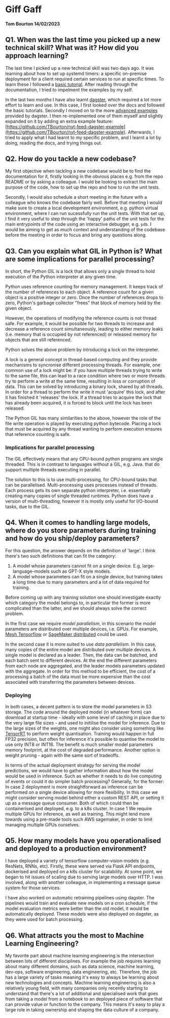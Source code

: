 # Giff Gaff #

#### Tom Bourton 14/02/2023

## Q1. When was the last time you picked up a new technical skill? What was it? How did you approach learning?
The last time I picked up a new technical skill was two days ago.
It was learning about how to set up systemd timers: a specific on-premise deployment for a client required certain services to run at specific times.
To learn these I followed a [basic tutorial](https://opensource.com/article/20/7/systemd-timers). After reading through the documentation, I tried to impelment the examples by my self.

In the last two months I have also learnt [dagster](https://docs.dagster.io/getting-started), which required a lot more effort to learn and use.
In this case, I first looked over the docs and followed the basic tutorials. Secondly I moved on to the more [advanced examples](https://github.com/dagster-io/dagster/tree/master/examples) provided by dagster.
I then re-implemented one of them myself and slightly expanded on it by adding an extra example feature: [https://github.com/TBourton/nyt-feed-dagster-example](https://github.com/TBourton/nyt-feed-dagster-example).
Afterwards, I tried to apply what I had learnt to my specific problem, and I learnt a lot by doing, reading the docs, and trying things out.

## Q2. How do you tackle a new codebase?
My first objective when tackling a new codebase would be to find the documentation for it, firstly looking in the obvious places e.g. from the repo README or by asking a colleague.
I would be looking to extract the main purpose of the code, how to set up the repo and how to run the unit tests.

Secondly, I would also schedule a short meeting in the future with a colleague who knows the codebase fairly well.
Before that meeting I would make sure to create a local development environment, e.g. python virtual environment, where I can run sucessfully run the unit tests.
With that set up, I find it very useful to step through  the 'happy' paths of the unit tests for the main entrypoints of the code using an interactive debugger, e.g. `pdb`.
I would be aiming to get as much context and understanding of the codebase before the meeting in order to focus and bring any questions along.


## Q3. Can you explain what GIL in Python is? What are some implications for parallel processing?
In short, the Python GIL is a lock that allows only a single thread to hold execution of the Python interpreter at any given time.

Python uses reference counting for memory management. It keeps track of the number of references to each object. A reference count for a given object is a positive integer or zero.
Once the number of references drops to zero, Python's garbage collector "frees" that block of memory held by the given object.

However, the operations of modifying the reference counts is not thread safe. For example, it would be possible for two threads to increase and decrease a reference count simultaneously,
leading to either memory leaks (i.e. memory that is occupied by not referenced) or released memory for objects that are still referenced.

Python solves the above problem by introducing a lock on the interpreter.

A lock is a general concept in thread-based computing and they provide mechanisms to syncronise different processing threads.
For example, one common use of a lock might be: if you have multiple threads trying to write to the same file, this can lead to a race condition where two or more threads try to perform a write at the same time, resulting in loss or corruption of data.
This can be solved by introducing a binary lock, shared by all threads. In order for a thread to perform the write it must 'acquire' this lock, and after it has finished it 'releases' the lock. If a thread tries to acquire the lock that has already been acquired, it is forced to block until the lock has been released.

The Python GIL has many similarities to the above, however the role of the file write operation is played by executing python bytecode.
Placing a lock that must be acquired by any thread wanting to perform execution ensures that reference counting is safe.

### Implications for parallel processing
The GIL effectively means that any CPU-bound python programs are single threaded.
This is in contrast to languages without a GIL, e.g. Java. that do support multiple threads executing in parallel.

The solution to this is to use multi-processing, for CPU-bound tasks that can be parallelised.
Multi-processing uses processes instead of threads. Each process gets its own separate python interpreter, i.e. essentially creating many copies of single threaded runtimes. 
Python does have a version of multi-threading, however it is mostly only useful for I/O-bound tasks, due to the GIL.

## Q4. When it comes to handling large models, where do you store parameters during training and how do you ship/deploy parameters?
For this question, the answer depends on the definition of 'large'. I think there's two such definitions that can fit the category:
1. A model whose parameters cannot fit on a single device. E.g. large-language-models such as GPT-X style models.
2. A model whose parameters can fit on a single device, but training takes a long time due to many parameters and a lot of data required for training.

Before coming up with any training solution one should investigate exactly which category the model belongs to, in particular the former is more complicated than the latter, and we should always solve the correct problem. 

In the first case we require *model parallelism*, in this scenario the model parameters are distributed over multiple devices, i.e. GPUs. For example, [Mesh Tensorflow](https://github.com/tensorflow/mesh) or [SageMaker distributed](https://sagemaker.readthedocs.io/en/stable/api/training/smp_versions/v1.2.0/smd_model_parallel_common_api.html#common-api) could be used.

In the second case it is more suited to use *data parallelism*. In this case, many copies of the entire model are distributed over multiple devices. A single model is declared as a leader. Then, the data can be batched, and each batch sent to different devices. At the end the different parameters from each node are aggregated, and the leader models parameters updated with the aggregate. In order for this method to be efficient, the cost of a processing a batch of the data must be more expensive than the
cost associated with transferring the parameters between devices.

### Deploying

In both cases, a decent pattern is to store the model parameters in S3 storage. The code around the deployed model (in whatever form) can download at startup time - ideally with some level of caching in place due to the very large file sizes - and used to initilise the model for inference.
Due to the large sizes of the weights, one might also consider using something like [TensorRT](https://developer.nvidia.com/tensorrt) to perform weight quantisation. Training would happen in full FP32 precision, but often for inference it's possible to quantise the model to use only INT8 or INT16. The benefit is much smaller model parameters memory footprint, at the cost of degraded performance. Another option is weight pruning - again with the same sort of tradeoffs.

In terms of the actual deployment strategy for serving the model predictions, we would have to gather information about how the model would be used in inference. Such as whether it needs to do live computing of events or could it do simpler batch processing? Generally, for the former:
In case 2 deployment is more straightforward as inference can be performed on a single device allowing for more flexibility. In this case we might consider serving model behind either a custom REST API, or setting it up as a message queue consumer. Both of which could then be containerised and deployed, e.g. to a k8s cluster.
In case 1 We require multiple GPUs for inference, as well as training. This might lend more towards using a pre-made tools such AWS sagemaker, in order to limit managing multiple GPUs ourselves.


## Q5. How many models have you operationalised and deployed to a production environment?
I have deployed a variety of tensorflow computer-vision models (e.g. ResNets, RNNs, etc). Firstly, these were served via Flask API endpoints, dockerised and deployed on a k8s cluster for scalability.
At some point, we began to hit issues of scaling due to serving large models over HTTP. I was involved, along with another colleague, in implementing a message queue system for those services.

I have also worked on automatic retraining pipelines using dagster. The pipelines would train and evaluate new models on a cron schedule, if the model evaluation metrics were better than the old model, it would be automatically deployed.
These models were also deployed on dagster, as they were used for batch processing.


## Q6. What attracts you the most to Machine Learning Engineering?
My favorite part about machine learning engineering is the intersection between lots of different disciplines. For example the job requires learning about many different domains, such as data science, machine learning, dev-ops, software engineering, data engineering, etc. Therefore, the job has a large variety of tasks meaning it's easy to always be learning about new technologies and concepts.
Machine learning engineering is also a relatively young field, with many companies only recently starting to understand that there's a lot of additional and specialised work that goes from taking a model from a notebook to an deployed piece of software that can provide value or function to the company. This means it's easy to play a large role in taking ownership and shaping the data culture of a company.
